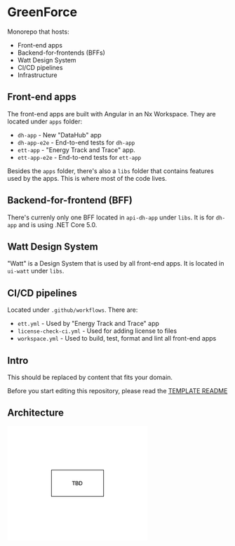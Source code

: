 # GreenForce

Monorepo that hosts:

- Front-end apps
- Backend-for-frontends (BFFs)
- Watt Design System
- CI/CD pipelines
- Infrastructure

## Front-end apps

The front-end apps are built with Angular in an Nx Workspace. They are located under `apps` folder:

- `dh-app` - New "DataHub" app
- `dh-app-e2e` - End-to-end tests for `dh-app`
- `ett-app` - "Energy Track and Trace" app.
- `ett-app-e2e` - End-to-end tests for `ett-app`

Besides the `apps` folder, there's also a `libs` folder that contains features used by the apps. This is where most of the code lives.

## Backend-for-frontend (BFF)

There's currenly only one BFF located in `api-dh-app` under `libs`. It is for `dh-app` and is using .NET Core 5.0.

## Watt Design System

"Watt" is a Design System that is used by all front-end apps. It is located in `ui-watt` under `libs`.

## CI/CD pipelines

Located under `.github/workflows`. There are:

- `ett.yml` - Used by "Energy Track and Trace" app
- `license-check-ci.yml` - Used for adding license to files
- `workspace.yml` - Used to build, test, format and lint all front-end apps

## Intro

This should be replaced by content that fits your domain.

Before you start editing this repository, please read the [TEMPLATE README](./docs/template-readme/README.md)

## Architecture

![design](ARCHITECTURE.png)
